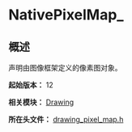 # NativePixelMap_

## 概述

声明由图像框架定义的像素图对象。

**起始版本：** 12

**相关模块：** [Drawing](capi-drawing.md)

**所在头文件：** [drawing_pixel_map.h](capi-drawing-pixel-map-h.md)

